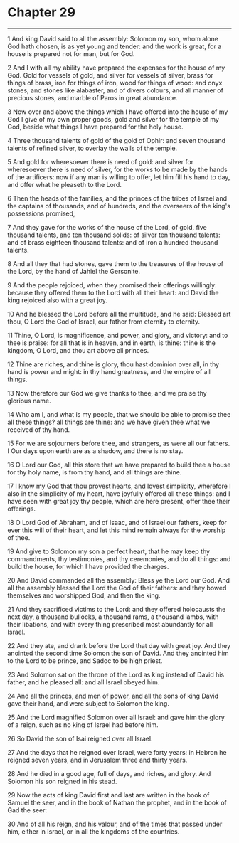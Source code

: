 # Chapter 29

***

1 And king David said to all the assembly: Solomon my son, whom alone God hath chosen, is as yet young and tender: and the work is great, for a house is prepared not for man, but for God.

2 And I with all my ability have prepared the expenses for the house of my God. Gold for vessels of gold, and silver for vessels of silver, brass for things of brass, iron for things of iron, wood for things of wood: and onyx stones, and stones like alabaster, and of divers colours, and all manner of precious stones, and marble of Paros in great abundance.

3 Now over and above the things which I have offered into the house of my God I give of my own proper goods, gold and silver for the temple of my God, beside what things I have prepared for the holy house.

4 Three thousand talents of gold of the gold of Ophir: and seven thousand talents of refined silver, to overlay the walls of the temple.

5 And gold for wheresoever there is need of gold: and silver for wheresoever there is need of silver, for the works to be made by the hands of the artificers: now if any man is willing to offer, let him fill his hand to day, and offer what he pleaseth to the Lord.

6 Then the heads of the families, and the princes of the tribes of Israel and the captains of thousands, and of hundreds, and the overseers of the king's possessions promised,

7 And they gave for the works of the house of the Lord, of gold, five thousand talents, and ten thousand solids: of silver ten thousand talents: and of brass eighteen thousand talents: and of iron a hundred thousand talents.

8 And all they that had stones, gave them to the treasures of the house of the Lord, by the hand of Jahiel the Gersonite.

9 And the people rejoiced, when they promised their offerings willingly: because they offered them to the Lord with all their heart: and David the king rejoiced also with a great joy.

10 And he blessed the Lord before all the multitude, and he said: Blessed art thou, O Lord the God of Israel, our father from eternity to eternity.

11 Thine, O Lord, is magnificence, and power, and glory, and victory: and to thee is praise: for all that is in heaven, and in earth, is thine: thine is the kingdom, O Lord, and thou art above all princes.

12 Thine are riches, and thine is glory, thou hast dominion over all, in thy hand is power and might: in thy hand greatness, and the empire of all things.

13 Now therefore our God we give thanks to thee, and we praise thy glorious name.

14 Who am I, and what is my people, that we should be able to promise thee all these things? all things are thine: and we have given thee what we received of thy hand.

15 For we are sojourners before thee, and strangers, as were all our fathers. I Our days upon earth are as a shadow, and there is no stay.

16 O Lord our God, all this store that we have prepared to build thee a house for thy holy name, is from thy hand, and all things are thine.

17 I know my God that thou provest hearts, and lovest simplicity, wherefore I also in the simplicity of my heart, have joyfully offered all these things: and I have seen with great joy thy people, which are here present, offer thee their offerings.

18 O Lord God of Abraham, and of Isaac, and of Israel our fathers, keep for ever this will of their heart, and let this mind remain always for the worship of thee.

19 And give to Solomon my son a perfect heart, that he may keep thy commandments, thy testimonies, and thy ceremonies, and do all things: and build the house, for which I have provided the charges.

20 And David commanded all the assembly: Bless ye the Lord our God. And all the assembly blessed the Lord the God of their fathers: and they bowed themselves and worshipped God, and then the king.

21 And they sacrificed victims to the Lord: and they offered holocausts the next day, a thousand bullocks, a thousand rams, a thousand lambs, with their libations, and with every thing prescribed most abundantly for all Israel.

22 And they ate, and drank before the Lord that day with great joy. And they anointed the second time Solomon the son of David. And they anointed him to the Lord to be prince, and Sadoc to be high priest.

23 And Solomon sat on the throne of the Lord as king instead of David his father, and he pleased all: and all Israel obeyed him.

24 And all the princes, and men of power, and all the sons of king David gave their hand, and were subject to Solomon the king.

25 And the Lord magnified Solomon over all Israel: and gave him the glory of a reign, such as no king of Israel had before him.

26 So David the son of Isai reigned over all Israel.

27 And the days that he reigned over Israel, were forty years: in Hebron he reigned seven years, and in Jerusalem three and thirty years.

28 And he died in a good age, full of days, and riches, and glory. And Solomon his son reigned in his stead.

29 Now the acts of king David first and last are written in the book of Samuel the seer, and in the book of Nathan the prophet, and in the book of Gad the seer:

30 And of all his reign, and his valour, and of the times that passed under him, either in Israel, or in all the kingdoms of the countries.

